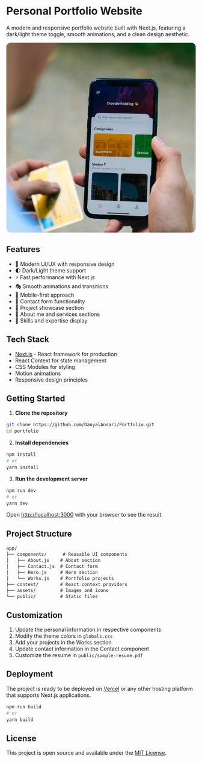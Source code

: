 # Personal Portfolio Website

A modern and responsive portfolio website built with Next.js, featuring a dark/light theme toggle, smooth animations, and a clean design aesthetic.

![Portfolio Preview](public/work-1.png)

## Features

- 🎨 Modern UI/UX with responsive design
- 🌓 Dark/Light theme support
- ⚡ Fast performance with Next.js
- 🎭 Smooth animations and transitions
- 📱 Mobile-first approach
- 📧 Contact form functionality
- 💼 Project showcase section
- 📝 About me and services sections
- 🎯 Skills and expertise display

## Tech Stack

- [Next.js](https://nextjs.org/) - React framework for production
- React Context for state management
- CSS Modules for styling
- Motion animations
- Responsive design principles

## Getting Started

1. **Clone the repository**
```bash
git clone https://github.com/DanyalAnsari/Portfolio.git
cd portfolio
```

2. **Install dependencies**
```bash
npm install
# or
yarn install
```

3. **Run the development server**
```bash
npm run dev
# or
yarn dev
```

Open [http://localhost:3000](http://localhost:3000) with your browser to see the result.

## Project Structure

```
app/
├── components/      # Reusable UI components
│   ├── About.js    # About section
│   ├── Contact.js  # Contact form
│   ├── Hero.js     # Hero section
│   └── Works.js    # Portfolio projects
├── context/        # React context providers
├── assets/         # Images and icons
└── public/         # Static files
```

## Customization

1. Update the personal information in respective components
2. Modify the theme colors in `globals.css`
3. Add your projects in the Works section
4. Update contact information in the Contact component
5. Customize the resume in `public/sample-resume.pdf`

## Deployment

The project is ready to be deployed on [Vercel](https://vercel.com) or any other hosting platform that supports Next.js applications.

```bash
npm run build
# or
yarn build
```

## License

This project is open source and available under the [MIT License](LICENSE).
